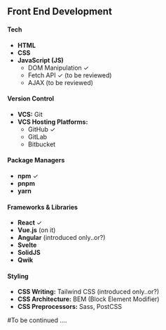 ## Front End Development

#### Tech
- **HTML**
- **CSS**
- **JavaScript (JS)**
  - DOM Manipulation ✓
  - Fetch API ✓ (to be reviewed)
  - AJAX (to be reviewed)

#### Version Control
- **VCS:** Git 
- **VCS Hosting Platforms:**
  - GitHub ✓
  - GitLab
  - Bitbucket

#### Package Managers
- **npm** ✓
- **pnpm**
- **yarn**

#### Frameworks & Libraries
- **React** ✓
- **Vue.js** (on it)
- **Angular** (introduced only..or?)
- **Svelte**
- **SolidJS**
- **Qwik**

#### Styling
- **CSS Writing:** Tailwind CSS (introduced only..or?)
- **CSS Architecture:** BEM (Block Element Modifier)
- **CSS Preprocessors:** Sass, PostCSS

#To be continued ....
